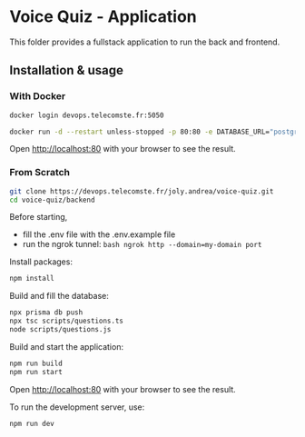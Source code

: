 # Voice Quiz - Application
This folder provides a fullstack application to run the back and frontend.  

## Installation & usage

### With Docker
```bash
docker login devops.telecomste.fr:5050

docker run -d --restart unless-stopped -p 80:80 -e DATABASE_URL="postgresql://user:password@url:port/database?schema=public" -e NEXT_PUBLIC_CLERK_PUBLISHABLE_KEY=123456789abcdef -e CLERK_SECRET_KEY=123456789abcdef -e SENTRY_AUTH_TOKEN=123456789abcdef -e SENTRY_DSN="DSN" -e NEXT_PUBLIC_FLASK_API_URL="url" -e WEBHOOK_SECRET=123445azeerty devops.telecomste.fr:5050/joly.andrea/voice-quiz/quiz-in/backend
```
Open [http://localhost:80](http://localhost:80) with your browser to see the result.


### From Scratch

```bash
git clone https://devops.telecomste.fr/joly.andrea/voice-quiz.git
cd voice-quiz/backend
```

Before starting, 
- fill the .env file with the .env.example file
- run the ngrok tunnel: ```bash ngrok http --domain=my-domain port```

Install packages:
```bash
npm install
```
Build and fill the database:
```bash
npx prisma db push
npx tsc scripts/questions.ts
node scripts/questions.js
```
Build and start the application:
```bash
npm run build
npm run start
```
Open [http://localhost:80](http://localhost:80) with your browser to see the result.

To run the development server, use:
```bash
npm run dev
```